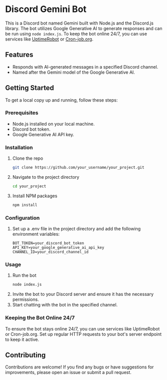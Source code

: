 # Discord Gemini Bot

This is a Discord bot named Gemini built with Node.js and the Discord.js library. The bot utilizes Google Generative AI to generate responses and can be run using `node index.js`. To keep the bot online 24/7, you can use services like [UptimeRobot](https://uptimerobot.com/) or [Cron-job.org](https://cron-job.org/).

## Features

- Responds with AI-generated messages in a specified Discord channel.
- Named after the Gemini model of the Google Generative AI.

## Getting Started

To get a local copy up and running, follow these steps:

### Prerequisites

- Node.js installed on your local machine.
- Discord bot token.
- Google Generative AI API key.

### Installation

1. Clone the repo
   ```sh
   git clone https://github.com/your_username/your_project.git
2. Navigate to the project directory
   ```sh
   cd your_project
3. Install NPM packages
    ```sh
    npm install
    
### Configuration

1. Set up a .env file in the project directory and add the following environment variables:
    ```env
    BOT_TOKEN=your_discord_bot_token
    API_KEY=your_google_generative_ai_api_key
    CHANNEL_ID=your_discord_channel_id

### Usage

1. Run the bot
    ```sh
    node index.js

2. Invite the bot to your Discord server and ensure it has the necessary permissions.
3. Start chatting with the bot in the specified channel.

### Keeping the Bot Online 24/7

To ensure the bot stays online 24/7, you can use services like UptimeRobot or Cron-job.org. Set up regular HTTP requests to your bot's server endpoint to keep it active.

## Contributing

Contributions are welcome! If you find any bugs or have suggestions for improvements, please open an issue or submit a pull request.
